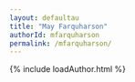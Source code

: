 ```yaml
---
layout: defaultau
title: "May Farquharson"
authorId: mfarquharson
permalink: /mfarquharson/
---
```

{% include loadAuthor.html %}
<script>
    $(document).ready(function(){
        showAuthorBio('{{ page.authorId }}');
   });
</script>